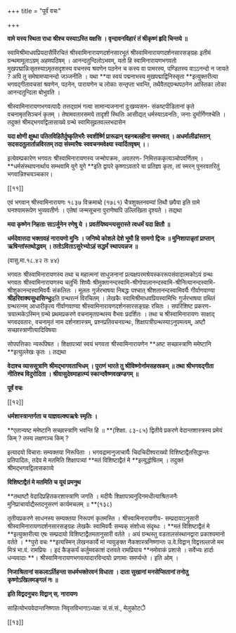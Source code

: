 +++
title = "पूर्वं वचः"

+++

**वामे यस्य स्थिता राधा श्रीश्च यस्याऽस्ति वक्षसि । वृन्दावनविहारं तं श्रीकृष्णं हृदि चिन्तये ॥**

स्वामिश्रीमाधवप्रियदासैर्विरचितं श्रीस्वामिनारायणदर्शनसारभूतं श्रीस्वामिनारायणदर्शनसारसङ्ग्रहः इतीमं ग्रन्थमामूलाऽग्रम् अहमपठिषम् । आनन्दतुन्दिलोऽभवम्, यतो हि स्वामिनारायणभगवतो मुखपद्मान्निःसृतस्याऽमृतसदृशस्य वचनस्य श्रवणेन पठनेन च कस्य वा पामरस्य, पण्डितस्य वाऽऽनन्दो न जायते ? अपि तु समेषामप्यानन्दो जञ्जनीति । यथा **या स्वयं पद्मनाभस्य मुखपद्माद्विनिस्सृता **इत्युक्तरीत्या भगवद्गीतावचसां श्रवणेन, पठनेन, पारायणेन च लोकाः सन्तृप्ता भवन्ति, तथैवैतद्ग्रन्थपठनेन आस्तिका लोका आनन्दतुन्दिला बोभुवति ।

श्रीस्वामिनारायणभगवत्पादैः तत्तद्ग्रामं गत्वा सामान्यजनानां दुःखव्यसन- संकष्टपीडितानां कृते वचनामृतसिञ्चनं कृतम् । तेषामवतारसमये तादृशी स्थितिः आसीद्यत् धर्मस्याऽवनतिः, जनाः दुर्मार्गिणश्चेति । तदुक्तं श्रीमद्भगवद्विलासाख्ये ग्रन्थे स्वामिसुव्रतवल्लभदासेन

**यदा क्षोणी क्षुब्धा पतितविहितैर्दुष्कृतिभरैः स्वशीर्ष्णि प्रारूढान् वहनबलहीना समभवत् । अधर्मालीढांस्तान् सदसदतुलार्तान्नविरतम् तदा संस्मारैषः स्ववचनमवेक्ष्या स्यार्दितवृषम् ।**।

इत्येवम्प्रकारेण भगवतः श्रीस्वामिनारायणस्य जन्मोपक्रमः, अवतरण- निमित्तककृत्यञ्चोपवर्णितम् । **धर्मसंस्थापनार्थाय सम्भवामि युगे युगे **इति द्वापरे कृष्णाऽवतारे या प्रतिज्ञा कृता, तां स्मरन् पुनरवतरितुं भगवान्निश्चयञ्चकार।

[[११]]

एवं भगवान् श्रीस्वामिनारायणः १८३७ विक्रमाब्दे (१७८१) चैत्रशुक्लनवम्यां तिथौ छपैया इति ग्रामे घनश्यामरूपेण भुव्यवतीर्णः । एतेषां जन्मसूचना पुराणेष्वपि उल्लिखिता दृश्यते । तद्यथा

**मया कृष्णेन निहताः साऽर्जुनेन रणेषु ये । प्रवर्तयिष्यन्त्यसुरास्ते त्वधर्मं यदा क्षितौ ॥**

**धर्मदेवात्तदा भक्तावहं नारायणो मुनिः । जनिष्ये कोशले देशे भूमौ हि सामगो द्विजः ॥ मुनिशापान्नृतां प्राप्तान् ऋषिन्तांस्तथोद्धवम् । ततोऽविताऽसुरेभ्योऽहं सद्धर्मं स्थापयन्नज ॥**

(वासु.मा.१८.४२ तः ४४)

भगवतः श्रीस्वामिनारायणस्य तथा च महात्मनां साधुजनानां प्रत्यक्षपरमश्रेयस्कररूपसंवादात्मकोऽयं ग्रन्थः भगवतः श्रीस्वामिनारायणस्य चतुर्भिः शिष्यैः श्रीमुक्तानन्दस्वामि-श्रीगोपालानन्दस्वामि-श्रीनित्यानन्दस्वामि- श्रीशुकानन्दस्वामिवर्यैः संकलितः । मूलतः गुर्जरभाषया निबद्धः पश्चात् श्रीशतानन्दस्वामिवर्यैः गीर्वाणवाण्या **श्रीहरिवाक्यसुधासिन्धुः**इति ग्रन्थरत्नं विरचितम् । लेखकैः स्वामिश्रीमाधवप्रियस्वामिभिः गुर्जरभाषया ग्रथितं ग्रन्थरत्नम् आधारीकृत्य गीर्वाणवाण्या श्रीस्वामिनारायणदर्शनसारसङ्ग्रहः रचितः । सपरिशिष्ट प्रकरण-त्रयात्मकेऽस्मिन् ग्रन्थे प्रथमप्रकरणे वचनामृतग्रन्थस्य वैभवः प्रदर्शितः । तथा च श्रीस्वामिनारायणः साक्षाद् भगवदवतारः, वचनामृतं नाम दर्शनशास्त्रम्, प्रश्नप्रतिवचनग्रन्थः, शिक्षापत्रीग्रन्थस्याऽनुपमत्वम्, अष्टौ सच्छास्त्राणीत्यादिविषयाः

सोपपत्तिकाः न्यरूपिषत । शिक्षापत्र्यां स्वयं भगवता श्रीस्वामिनारायणेन **अष्ट सच्छास्त्राणि ममेष्टानि **इत्युल्लेखः कृतः । तद्यथा

**वेदाश्च व्याससूत्राणि श्रीमद्भागवताभिधम् । पुराणं भारते तु श्रीविष्णोर्नामसहस्रकम् ॥ तथा श्रीभगवद्गीता नीतिश्च विदुरोदिता । श्रीवासुदेवमाहात्म्यं स्कान्दवैष्णवखण्डगम् ॥**

**पूर्वं वचः**

[[१२]]

**धर्मशास्त्रान्तर्गता च याज्ञवल्क्यऋषेः स्मृतिः ।**

**एतान्यष्ट ममेष्टानि सच्छास्त्राणि भवन्ति हि ॥ **(शिक्षा. ८३-८५) द्वितीये प्रकरणे वेदान्तशास्त्रस्य प्रमेयं किम् ? तस्य लक्षणञ्च किम् ?

इत्यादयो विचाराः सम्यक्तया निरूपिताः । भगवद्रामानुजाचार्यैः चिदचिदीश्वराख्यो विशिष्टाद्वैतसिद्धान्तः प्रतिपादितः, तदेव मे मतमिति शिक्षापत्र्यां **मतं विशिष्टाद्वैतं मे **इत्युद्धोषितम् । तदुक्तं श्रीमद्भगवद्विलासकाव्ये

**विशिष्टाद्वैतं मे मतमिति च यूयं प्रमनुथ**

**तथाष्टौ वेदादिप्रहितकरशास्त्राणि जगति । मदीयैः शिक्षापत्र्यनुदिनमधीत्याश्रितजनैः मुनिप्राचार्याद्यैस्तदनुसरणं कार्यमचलम् ॥ **(१३८)

तृतीयप्रकरणे साधनस्य सम्यक्तया निरूपणं कृतमस्ति । श्रीस्वामिनारायणीय- सम्प्रदायाऽनुसारी श्रीस्वामिनारायणदर्शनसारसङ्ग्रहः लेखकैः स्वामिवर्यैः सम्यक् संशोध्य संदृब्धः । **मतं विशिष्टाद्वैतं मे **इत्युक्तरीत्या एषः सम्प्रदायो विशिष्टाद्वैतमतानुसारी वर्तते । अयं ग्रन्थस्तु वडतालसंस्थानद्वारा प्रकाश्यमानो वर्तते । **पुरो वचः **इत्यस्मिन् लेखनकार्ये मां न्ययुङ्क्त नैकशास्त्रनिष्णान्तः उ.वे.विद्वान् विद्वत्तल्लजो मम मित्रं भा.वं. रामप्रियः । इदं कैङ्कर्यं कर्तुमवकाशं दत्तवते रामप्रियाय **नमोवाकं प्रशासे । सर्वेभ्यः हार्दाः धन्यवादाः **।  श्रीस्वामिनारायणभगवत्पादारविन्दयोः प्रणामाः समर्प्यन्ते । इति ओम् ।

**निजाश्रितानां सकलाऽर्तिहन्ता सधर्मभक्तेरवनं विधाता । दाता सुखानां मनसेप्सितानां तनोतु कृष्णोऽखिलमङ्गलं नः ॥**

**इति विद्वदनुचरः विद्वान् स्. नारायणः**

साहित्योभयवेदान्तनिष्णातः निवृत्तविभागाऽध्यक्षः सं.सं.सं., मेलुकोट**े**

[[१३]]
